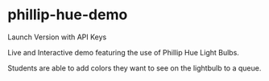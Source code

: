 # phillip-hue-demo
Launch Version with API Keys

Live and Interactive demo featuring the use of Phillip Hue Light Bulbs. 

Students are able to add colors they want to see on the lightbulb to a queue.